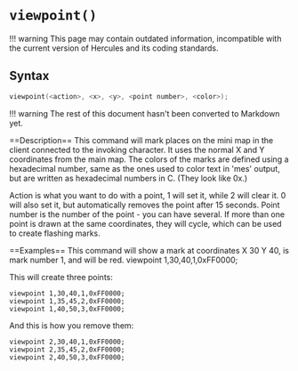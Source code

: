 # `viewpoint()`

!!! warning
	This page may contain outdated information, incompatible with the current version of Hercules and its coding standards.

## Syntax

```c
viewpoint(<action>, <x>, <y>, <point number>, <color>);
```

!!! warning
	The rest of this document hasn't been converted to Markdown yet.

==Description==
This command will mark places on the mini map in the client connected to 
the invoking character. It uses the normal X and Y coordinates from the 
main map. The colors of the marks are defined using a hexadecimal number, 
same as the ones used to color text in 'mes' output, but are written as 
hexadecimal numbers in C. (They look like 0x<six numbers>.)

Action is what you want to do with a point, 1 will set it, while 2 will 
clear it. 0 will also set it, but automatically removes the point after 15 
seconds.
Point number is the number of the point - you can have several. If more 
than one point is drawn at the same coordinates, they will cycle, which 
can be used to create flashing marks.

==Examples==
This command will show a mark at coordinates X 30 Y 40, is mark 
number 1, and will be red.
    viewpoint 1,30,40,1,0xFF0000;

This will create three points:

    viewpoint 1,30,40,1,0xFF0000;
    viewpoint 1,35,45,2,0xFF0000;
    viewpoint 1,40,50,3,0xFF0000;

And this is how you remove them:

    viewpoint 2,30,40,1,0xFF0000;
    viewpoint 2,35,45,2,0xFF0000;
    viewpoint 2,40,50,3,0xFF0000;
